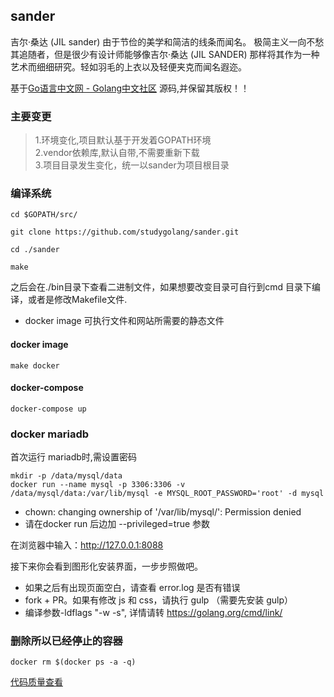 ## sander


吉尔·桑达 (JIL sander) 由于节俭的美学和简洁的线条而闻名。
极简主义一向不愁其追随者，但是很少有设计师能够像吉尔·桑达 (JIL SANDER) 那样将其作为一种艺术而细细研究。轻如羽毛的上衣以及轻便夹克而闻名遐迩。

基于[Go语言中文网 - Golang中文社区](https://studygolang.com "Go语言中文网 - Golang中文社区") 源码,并保留其版权！！


### 主要变更   

> 1.环境变化,项目默认基于开发着GOPATH环境      
> 2.vendor依赖库,默认自带,不需要重新下载    
> 3.项目目录发生变化，统一以sander为项目根目录            


### 编译系统  

```         
cd $GOPATH/src/

git clone https://github.com/studygolang/sander.git

cd ./sander

make 

```      
之后会在./bin目录下查看二进制文件，如果想要改变目录可自行到cmd 目录下编译，或者是修改Makefile文件.

* docker image 可执行文件和网站所需要的静态文件     

#### docker image

```        
make docker     
```    
#### docker-compose

```           
docker-compose up 
```   
### docker mariadb 

首次运行 mariadb时,需设置密码   

```   
mkdir -p /data/mysql/data  
docker run --name mysql -p 3306:3306 -v /data/mysql/data:/var/lib/mysql -e MYSQL_ROOT_PASSWORD='root' -d mysql    
```           
* chown: changing ownership of '/var/lib/mysql/': Permission denied
* 请在docker run 后边加  --privileged=true  参数

在浏览器中输入：http://127.0.0.1:8088

接下来你会看到图形化安装界面，一步步照做吧。

* 如果之后有出现页面空白，请查看 error.log 是否有错误     
* fork + PR。如果有修改 js 和 css，请执行 gulp （需要先安装 gulp）
* 编译参数-ldflags "-w -s", 详情请转 https://golang.org/cmd/link/ 


### 删除所以已经停止的容器
```   
docker rm $(docker ps -a -q)  
```   

[代码质量查看](https://goreportcard.com/report/github.com/studygolang/sander)  
